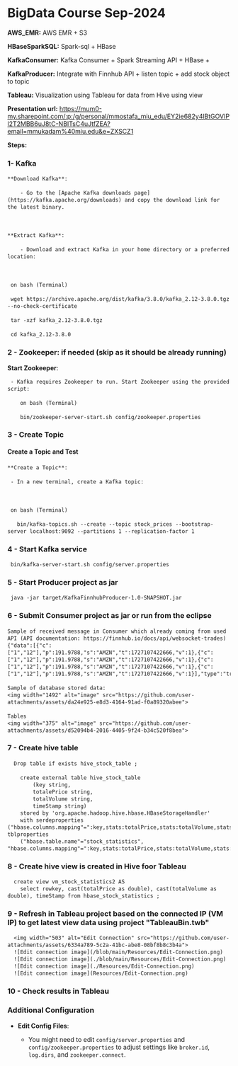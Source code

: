 # BigData Course Sep-2024

**AWS_EMR:** AWS EMR + S3

**HBaseSparkSQL:** Spark-sql + HBase

**KafkaConsumer:**  Kafka Consumer + Spark Streaming API + HBase + 

**KafkaProducer:** Integrate with Finnhub API + listen topic + add stock object to topic

**Tableau:** Visualization using Tableau for data from Hive using view

**Presentation url:**
https://mum0-my.sharepoint.com/:p:/g/personal/mmostafa_miu_edu/EY2ie682y4lBtGOVIPl2T2MBB6uJ8tC-NBITsC4uJtfZEA?email=mmukadam%40miu.edu&e=ZXSCZ1



**Steps:**
### 1- Kafka
    **Download Kafka**: 

        - Go to the [Apache Kafka downloads page](https://kafka.apache.org/downloads) and copy the download link for the latest binary. 

 

    **Extract Kafka**: 

        - Download and extract Kafka in your home directory or a preferred location: 

  

     on bash (Terminal)

     wget https://archive.apache.org/dist/kafka/3.8.0/kafka_2.12-3.8.0.tgz --no-check-certificate 

     tar -xzf kafka_2.12-3.8.0.tgz 

     cd kafka_2.12-3.8.0 
### 2 - Zookeeper: if needed (skip as it should be already running)

   **Start Zookeeper**: 

     - Kafka requires Zookeeper to run. Start Zookeeper using the provided script: 

        on bash (Terminal)

        bin/zookeeper-server-start.sh config/zookeeper.properties  



### 3 - Create Topic

 

  #### Create a Topic and Test 

  

    **Create a Topic**: 

     - In a new terminal, create a Kafka topic: 

  

     on bash (Terminal)

       bin/kafka-topics.sh --create --topic stock_prices --bootstrap-server localhost:9092 --partitions 1 --replication-factor 1 




### 4 - Start Kafka service
     bin/kafka-server-start.sh config/server.properties



### 5 - Start Producer project as jar
     java -jar target/KafkaFinnhubProducer-1.0-SNAPSHOT.jar

### 6 - Submit Consumer project as jar or run from the eclipse
	
 	Sample of received message in Consumer which already coming from used API (API documentation: https://finnhub.io/docs/api/websocket-trades)
 	{"data":[{"c":["1","12"],"p":191.9788,"s":"AMZN","t":1727107422666,"v":1},{"c":["1","12"],"p":191.9788,"s":"AMZN","t":1727107422666,"v":1},{"c":["1","12"],"p":191.9788,"s":"AMZN","t":1727107422666,"v":1},{"c":["1","12"],"p":191.9788,"s":"AMZN","t":1727107422666,"v":1}],"type":"trade"}

	Sample of database stored data:
 	<img width="1492" alt="image" src="https://github.com/user-attachments/assets/da24e925-e8d3-4164-91ad-f0a89320abee">

	Tables
	<img width="375" alt="image" src="https://github.com/user-attachments/assets/d52094b4-2016-4405-9f24-b34c520f8bea">


### 7 - Create hive table 

      Drop table if exists hive_stock_table ;​

		create external table hive_stock_table ​
		    (key string,
			totalePrice string, 
			totalVolume string,​
			timeStamp string) ​
		stored by 'org.apache.hadoop.hive.hbase.HBaseStorageHandler' ​
		with serdeproperties ("hbase.columns.mapping"=":key,stats:totalPrice,stats:totalVolume,stats:timeStamp") tblproperties ​
		("hbase.table.name"="stock_statistics", "hbase.columns.mapping"=":key,stats:totalPrice,stats:totalVolume,stats:timeStamp");


### 8 - Create hive view is created in Hive foor Tableau

      create view vm_stock_statistics2 AS
        select rowkey, cast(totalPrice as double), cast(totalVolume as double), timeStamp from hbase_stock_statistics ;



### 9 - Refresh in Tableau project based on the connected IP (VM IP) to get latest view data using project "TableauBin.twb"
      <img width="503" alt="Edit Connection" src="https://github.com/user-attachments/assets/6334a789-5c2a-41bc-abe8-08bf8b8c3b4a">
      ![Edit connection image](/blob/main/Resources/Edit-Connection.png)
      ![Edit connection image](./blob/main/Resources/Edit-Connection.png)
      ![Edit connection image](./Resources/Edit-Connection.png)
      ![Edit connection image](Resources/Edit-Connection.png)

      
     
### 10 - Check results in Tableau






### Additional Configuration 

- **Edit Config Files**: 

  - You might need to edit `config/server.properties` and `config/zookeeper.properties` to adjust settings like `broker.id`, `log.dirs`, and `zookeeper.connect`. 

  














     
